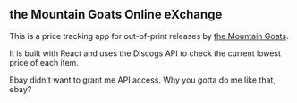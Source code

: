 ## the Mountain Goats Online eXchange

This is a price tracking app for out-of-print releases by [the Mountain Goats](http://www.mountain-goats.com/).

It is built with React and uses the Discogs API to check the current lowest price of each item. 

Ebay didn't want to grant me API access. Why you gotta do me like that, ebay?
